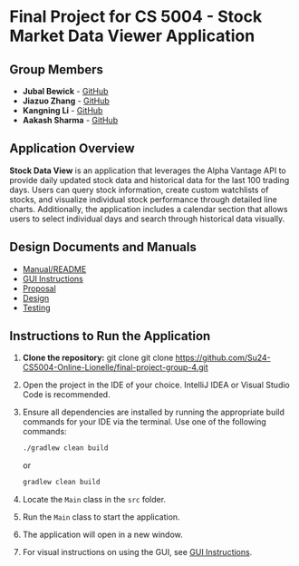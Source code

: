 # Final Project for CS 5004 - Stock Market Data Viewer Application

## Group Members

- **Jubal Bewick** - [GitHub](https://github.com/Darkknight-86)
- **Jiazuo Zhang** - [GitHub](https://github.com/JZZhang04)
- **Kangning Li** - [GitHub](https://github.com/ShakyVertex)
- **Aakash Sharma** - [GitHub](https://github.com/sharma-aak)

## Application Overview

**Stock Data View** is an application that leverages the Alpha Vantage API to provide daily updated stock data and historical data for the last 100 trading days. Users can query stock information, create custom watchlists of stocks, and visualize individual stock performance through detailed line charts. Additionally, the application includes a calendar section that allows users to select individual days and search through historical data visually.

## Design Documents and Manuals

- [Manual/README](./Manual/README.md)
- [GUI Instructions](./Manual/GUI_Instructions.md)
- [Proposal](./DesignDocuments/Proposal.md)
- [Design](./DesignDocuments/Design.md)
- [Testing](./DesignDocuments/Testing.md)

## Instructions to Run the Application

1. **Clone the repository:**
   git clone <repository-url>git clone <https://github.com/Su24-CS5004-Online-Lionelle/final-project-group-4.git>
2. Open the project in the IDE of your choice. IntelliJ IDEA or Visual Studio Code is recommended.
3. Ensure all dependencies are installed by running the appropriate build commands for your IDE via the terminal. Use one of the following commands:

   ```sh
   ./gradlew clean build
   ```

   or

   ```sh
   gradlew clean build
   ```

4. Locate the `Main` class in the `src` folder.
5. Run the `Main` class to start the application.
6. The application will open in a new window.
7. For visual instructions on using the GUI, see [GUI Instructions](./Manual/GUI_Instructions.md).
